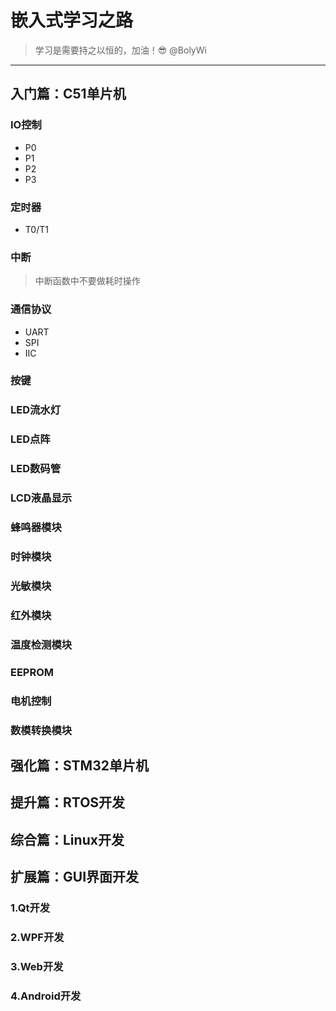# 嵌入式学习之路

> 学习是需要持之以恒的，加油！😎 @BolyWi

---

## 入门篇：C51单片机

### IO控制

- P0
- P1
- P2
- P3

### 定时器

- T0/T1

### 中断

> 中断函数中不要做耗时操作

### 通信协议

- UART
- SPI
- IIC

### 按键

### LED流水灯

### LED点阵

### LED数码管

### LCD液晶显示

### 蜂鸣器模块

### 时钟模块

### 光敏模块

### 红外模块

### 温度检测模块

### EEPROM

### 电机控制

### 数模转换模块

## 强化篇：STM32单片机

## 提升篇：RTOS开发

## 综合篇：Linux开发

## 扩展篇：GUI界面开发

### 1.Qt开发

### 2.WPF开发

### 3.Web开发

### 4.Android开发

